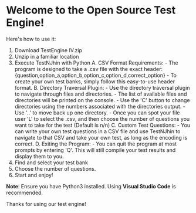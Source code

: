 # Welcome to the Open Source Test Engine!

Here's how to use it:

1. Download TestEngine IV.zip
2. Unzip in a familiar location
3. Execute TestNJhin with Python
    A. CSV Format Requirements:
        - The program is designed to take a .csv file with the exact header:
        {question,option_a,option_b,option_c,option_d,correct_option}
        - To create your own test banks, simply follow this easy-to-use header format.
    B. Directory Traversal Plugin:
        - Use the directory traversal plugin to navigate through files and directories.
        - The list of available files and directories will be printed on the console.
        - Use the 'C' button to change directories using the numbers associated with the directories output.
        - Use '..' to move back up one directory.
        - Once you can spot your file user 'L' to select the .csv, and then choose the number of questions you want to take for the test
        (Default is n/n)
    C. Custom Test Questions:
        - You can write your own test questions in a CSV file and use TestNJhin to navigate to that CSV and take your own test, as long as the encoding is correct.
    D. Exiting the Program:
        - You can quit the program at most prompts by entering 'Q'. This will still compile your test results and display them to you.
4. Find and select your test bank
5. Choose the number of questions.
6. Start and enjoy!

**Note**: Ensure you have Python3 installed. Using **Visual Studio Code** is recommended.

Thanks for using our test engine!

